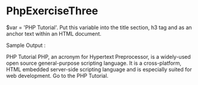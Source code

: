# PhpExerciseThree
$var = 'PHP Tutorial'. Put this variable into the title section, h3 tag and as an anchor text within an HTML document.

Sample Output :

PHP Tutorial
PHP, an acronym for Hypertext Preprocessor, is a widely-used open source general-purpose scripting language. It is a cross-platform, HTML embedded server-side scripting language and is especially suited for web development.
Go to the PHP Tutorial.
